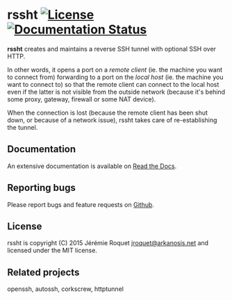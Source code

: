 # rssht [![License](http://img.shields.io/badge/license-MIT-blue.svg)](/LICENSE) [![Documentation Status](https://readthedocs.org/projects/rssht/badge/?version=latest)](http://rssht.readthedocs.org/en/latest/?badge=latest)

**rssht** creates and maintains a reverse SSH tunnel with optional SSH over HTTP.

In other words, it opens a port on a *remote client* (ie. the machine you want to connect from) forwarding to a port on the *local host* (ie. the machine you want to connect to) so that the remote client can connect to the local host even if the latter is not visible from the outside network (because it's behind some proxy, gateway, firewall or some NAT device).

When the connection is lost (because the remote client has been shut down, or because of a network issue), rssht takes care of re-establishing the tunnel.

## Documentation

An extensive documentation is available on [Read the Docs](http://rssht.readthedocs.io/).

## Reporting bugs

Please report bugs and feature requests on [Github](https://github.com/Arkanosis/rssht/issues).

## License

rssht is copyright (C) 2015 Jérémie Roquet <jroquet@arkanosis.net> and licensed under the MIT license.

## Related projects

openssh, autossh, corkscrew, httptunnel
